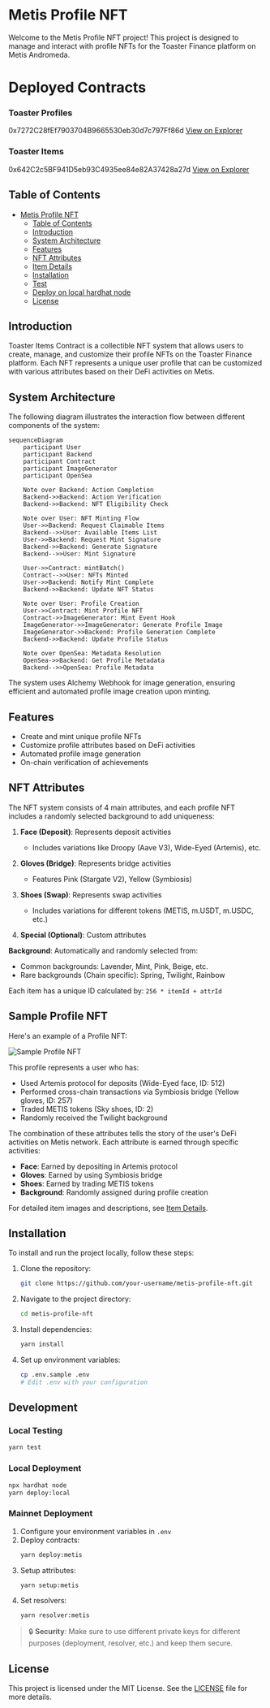 # Metis Profile NFT

Welcome to the Metis Profile NFT project! This project is designed to manage and interact with profile NFTs for the Toaster Finance platform on Metis Andromeda.

# Deployed Contracts
### Toaster Profiles 
0x7272C28fEf7903704B9665530eb30d7c797Ff86d [View on Explorer](https://andromeda-explorer.metis.io/address/0x7272C28fEf7903704B9665530eb30d7c797Ff86d?tab=contract)  
### Toaster Items 
0x642C2c5BF941D5eb93C4935ee84e82A37428a27d [View on Explorer](https://andromeda-explorer.metis.io/address/0x642C2c5BF941D5eb93C4935ee84e82A37428a27d?tab=contract)

## Table of Contents

- [Metis Profile NFT](#metis-profile-nft)
  - [Table of Contents](#table-of-contents)
  - [Introduction](#introduction)
  - [System Architecture](#system-architecture)
  - [Features](#features)
  - [NFT Attributes](#nft-attributes)
  - [Item Details](#item-details)
  - [Installation](#installation)
  - [Test](#test)
  - [Deploy on local hardhat node](#deploy-on-local-hardhat-node)
  - [License](#license)

## Introduction

Toaster Items Contract is a collectible NFT system that allows users to create, manage, and customize their profile NFTs on the Toaster Finance platform. Each NFT represents a unique user profile that can be customized with various attributes based on their DeFi activities on Metis.

## System Architecture

The following diagram illustrates the interaction flow between different components of the system:

```mermaid
sequenceDiagram
    participant User
    participant Backend
    participant Contract
    participant ImageGenerator
    participant OpenSea

    Note over Backend: Action Completion
    Backend->>Backend: Action Verification
    Backend->>Backend: NFT Eligibility Check

    Note over User: NFT Minting Flow
    User->>Backend: Request Claimable Items
    Backend-->>User: Available Items List
    User->>Backend: Request Mint Signature
    Backend->>Backend: Generate Signature
    Backend-->>User: Mint Signature

    User->>Contract: mintBatch()
    Contract-->>User: NFTs Minted
    User->>Backend: Notify Mint Complete
    Backend->>Backend: Update NFT Status

    Note over User: Profile Creation
    User->>Contract: Mint Profile NFT
    Contract->>ImageGenerator: Mint Event Hook
    ImageGenerator->>ImageGenerator: Generate Profile Image
    ImageGenerator->>Backend: Profile Generation Complete
    Backend->>Backend: Update Profile Status

    Note over OpenSea: Metadata Resolution
    OpenSea->>Backend: Get Profile Metadata
    Backend-->>OpenSea: Profile Metadata
```

The system uses Alchemy Webhook for image generation, ensuring efficient and automated profile image creation upon minting.

## Features

- Create and mint unique profile NFTs
- Customize profile attributes based on DeFi activities
- Automated profile image generation
- On-chain verification of achievements

## NFT Attributes

The NFT system consists of 4 main attributes, and each profile NFT includes a randomly selected background to add uniqueness:

1. **Face (Deposit)**: Represents deposit activities

   - Includes variations like Droopy (Aave V3), Wide-Eyed (Artemis), etc.

2. **Gloves (Bridge)**: Represents bridge activities

   - Features Pink (Stargate V2), Yellow (Symbiosis)

3. **Shoes (Swap)**: Represents swap activities

   - Includes variations for different tokens (METIS, m.USDT, m.USDC, etc.)

4. **Special (Optional)**: Custom attributes

**Background**: Automatically and randomly selected from:

- Common backgrounds: Lavender, Mint, Pink, Beige, etc.
- Rare backgrounds (Chain specific): Spring, Twilight, Rainbow

Each item has a unique ID calculated by: `256 * itemId + attrId`

## Sample Profile NFT

Here's an example of a Profile NFT:

![Sample Profile NFT](./sample.png)

This profile represents a user who has:

- Used Artemis protocol for deposits (Wide-Eyed face, ID: 512)
- Performed cross-chain transactions via Symbiosis bridge (Yellow gloves, ID: 257)
- Traded METIS tokens (Sky shoes, ID: 2)
- Randomly received the Twilight background

The combination of these attributes tells the story of the user's DeFi activities on Metis network. Each attribute is earned through specific activities:

- **Face**: Earned by depositing in Artemis protocol
- **Gloves**: Earned by using Symbiosis bridge
- **Shoes**: Earned by trading METIS tokens
- **Background**: Randomly assigned during profile creation

For detailed item images and descriptions, see [Item Details](./Metis%20Profile%20NFT%20Description.md).

## Installation

To install and run the project locally, follow these steps:

1. Clone the repository:
   ```bash
   git clone https://github.com/your-username/metis-profile-nft.git
   ```
2. Navigate to the project directory:
   ```bash
   cd metis-profile-nft
   ```
3. Install dependencies:
   ```bash
   yarn install
   ```
4. Set up environment variables:
   ```bash
   cp .env.sample .env
   # Edit .env with your configuration
   ```


## Development

### Local Testing

```bash
yarn test
```

### Local Deployment

```bash
npx hardhat node
yarn deploy:local
```

### Mainnet Deployment

1. Configure your environment variables in `.env`
2. Deploy contracts:
   ```bash
   yarn deploy:metis
   ```
3. Setup attributes:
   ```bash
   yarn setup:metis
   ```
4. Set resolvers:
   ```bash
   yarn resolver:metis
   ```

> 🔒 **Security**: Make sure to use different private keys for different purposes (deployment, resolver, etc.) and keep them secure.

## License

This project is licensed under the MIT License. See the [LICENSE](LICENSE) file for more details.
